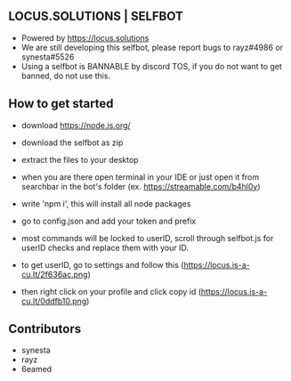 ## LOCUS.SOLUTIONS | SELFBOT

- Powered by https://locus.solutions
- We are still developing this selfbot, please report bugs to rayz#4986 or synesta#5526
- Using a selfbot is BANNABLE by discord TOS, if you do not want to get banned, do not use this.

## How to get started

- download https://node.js.org/
  
- download the selfbot as zip

- extract the files to your desktop

- when you are there open terminal in your IDE or just open it from searchbar in the bot's folder (ex. https://streamable.com/b4hl0y)

- write 'npm i', this will install all node packages 

- go to config.json and add your token and prefix

- most commands will be locked to userID, scroll through selfbot.js for userID checks and replace them with your ID.

- to get userID, go to settings and follow this (https://locus.is-a-cu.lt/2f636ac.png) 
- then right click on your profile and click copy id (https://locus.is-a-cu.lt/0ddfb10.png)

## Contributors 
- synesta 
- rayz
- 6eamed
